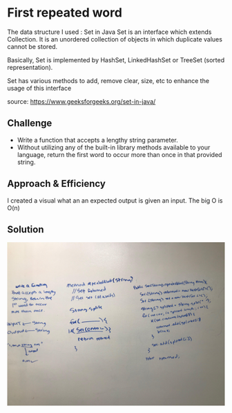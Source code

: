 # First repeated word
<!-- Short summary or background information -->
The data structure I used :
Set in Java
Set is an interface which extends Collection. It is an unordered collection of objects in which duplicate values cannot be stored.

Basically, Set is implemented by HashSet, LinkedHashSet or TreeSet (sorted representation).

Set has various methods to add, remove clear, size, etc to enhance the usage of this interface

source: https://www.geeksforgeeks.org/set-in-java/

## Challenge
<!-- Description of the challenge -->
* Write a function that accepts a lengthy string parameter.
* Without utilizing any of the built-in library methods available to your language, return the first word to occur more than once in that provided string.

## Approach & Efficiency
<!-- What approach did you take? Why? What is the Big O space/time for this approach? -->
I created a visual what an an expected output is given an input. The big O is O(n)

## Solution
<!-- Embedded whiteboard image -->
![repeated_words](../assets/img/repeated_words.jpg)